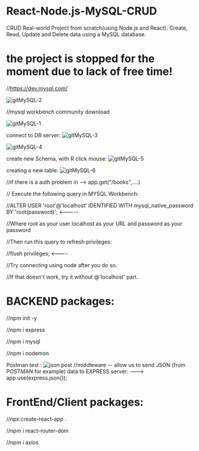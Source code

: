 # React-Node.js-MySQL-CRUD
CRUD Real-world Project from scratch(using Node.js and React). Create, Read, Update and Delete data using a MySQL database. 

# the project is stopped for the moment due to lack of free time!



//https://dev.mysql.com/

![gitMySQL-2](https://user-images.githubusercontent.com/73035495/209466221-f7c7a238-e948-4cb1-a7cf-f9a48ff7124b.jpg)

//mysql workbench community download 

![gitMySQL-1](https://user-images.githubusercontent.com/73035495/209466187-ab6d589a-3917-4ef3-9861-808021472cc3.jpg)

connect to DB server:
![gitMySQL-3](https://user-images.githubusercontent.com/73035495/209466282-66407862-c309-4061-887f-6b8bcba5d6e2.jpg)

![gitMySQL-4](https://user-images.githubusercontent.com/73035495/209466310-9b13c338-6620-4b95-8a1f-05eaa11f2ba0.jpg)

create new Schema, with R click mоuse:
![gitMySQL-5](https://user-images.githubusercontent.com/73035495/209466442-bba3a4d2-796e-4a4c-9c9b-1a554ca8d5e6.jpg)

creating a new table:
![gitMySQL-6](https://user-images.githubusercontent.com/73035495/209466811-695de4fd-c8ec-4267-947f-0f3b6a448866.jpg)

//if there is a auth problem in -->  app.get("/books",....)

// Execute the following query in MYSQL Workbench:

//ALTER USER 'root'@'localhost' IDENTIFIED WITH mysql_native_password BY 'root(password)'; <-----

//Where root as your user localhost as your URL and password as your password

//Then run this query to refresh privileges:

//flush privileges;  <----

//Try connecting using node after you do so.

//If that doesn't work, try it without @'localhost' part.

# BACKEND packages:
//npm init -y

//npm i express

//npm i mysql

//npm i nodemon

Postman test :
![json post](https://user-images.githubusercontent.com/73035495/209553297-db016307-0ce2-4f3e-a18a-8a289f94bfd0.jpg)
//middleware -- allow us to send JSON (from POSTMAN for example) data to EXPRESS server: --->  app.use(express.json());


# FrontEnd/Client packages:

//npx create-react-app .

//npm i react-router-dom

//npm i axios




